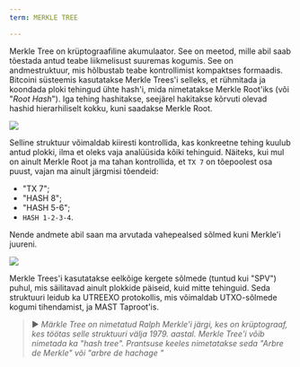 ```yaml
---
term: MERKLE TREE

---
```

Merkle Tree on krüptograafiline akumulaator. See on meetod, mille abil saab tõestada antud teabe liikmelisust suuremas kogumis. See on andmestruktuur, mis hõlbustab teabe kontrollimist kompaktses formaadis. Bitcoini süsteemis kasutatakse Merkle Trees'i selleks, et rühmitada ja koondada ploki tehingud ühte hash'i, mida nimetatakse Merkle Root'iks (või "*Root Hash*"). Iga tehing hashitakse, seejärel hakitakse kõrvuti olevad hashid hierarhiliselt kokku, kuni saadakse Merkle Root.

![](../../dictionnaire/assets/1.webp)

Selline struktuur võimaldab kiiresti kontrollida, kas konkreetne tehing kuulub antud plokki, ilma et oleks vaja analüüsida kõiki tehinguid. Näiteks, kui mul on ainult Merkle Root ja ma tahan kontrollida, et `TX 7` on tõepoolest osa puust, vajan ma ainult järgmisi tõendeid:


- "TX 7";
- "HASH 8";
- "HASH 5-6";
- `HASH 1-2-3-4`.

Nende andmete abil saan ma arvutada vahepealsed sõlmed kuni Merkle'i juureni.

![](../../dictionnaire/assets/2.webp)

Merkle Trees'i kasutatakse eelkõige kergete sõlmede (tuntud kui "SPV") puhul, mis säilitavad ainult plokkide päiseid, kuid mitte tehinguid. Seda struktuuri leidub ka UTREEXO protokollis, mis võimaldab UTXO-sõlmede kogumi tihendamist, ja MAST Taproot'is.

> ► *Märkle Tree on nimetatud Ralph Merkle'i järgi, kes on krüptograaf, kes töötas selle struktuuri välja 1979. aastal. Merkle Tree'i võib nimetada ka "hash tree". Prantsuse keeles nimetatakse seda "Arbre de Merkle" või "arbre de hachage "*